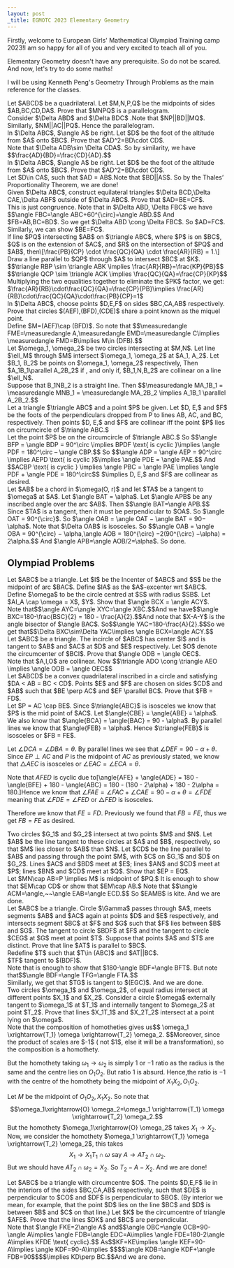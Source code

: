 ```yaml
---
layout: post
_title: EGMOTC 2023 Elementary Geometry 
---
```


Firstly, welcome to European Girls' Mathematical Olympiad Training camp 2023!I am so happy for all of you and very excited to teach all of you. 

Elementary Geometry doesn't have any prerequisite. So do not be scared. And now, let's try to do some maths!

I will be using Kenneth Peng's Geometry Through Problems as the main reference for the classes. 

<div class='example'>
  Let $ABCD$ be a quadrilateral. Let $M,N,P,Q$ be the midpoints of sides $AB,BC,CD,DA$. Prove that $MNPQ$ is a parallelogram.
</div>
<div class='proof'>
  Consider $\Delta ABD$ and  $\Delta BDC$ .Note that $NP||BD||MQ$. Similarly, $NM||AC||PQ$. Hence the parallelogram.
</div>

<div class='example'>
 In $\Delta ABC$, $\angle A$ be right. Let $D$ be the foot of the altitude from $A$ onto $BC$. Prove that $AD^2=BD\cdot CD$.
</div>
<div class='proof'>
  Note that $\Delta ADB\sim \Delta CDA$. So by similarity, we have $$\frac{AD}{BD}=\frac{CD}{AD}.$$
</div>

<div class='example' text='Angle Bisector Theorem'>
 In $\Delta ABC$, $\angle A$ be right. Let $D$ be the foot of the altitude from $A$ onto $BC$. Prove that $AD^2=BD\cdot CD$.
</div>
<div class='proof'>
  Let $D\in CA$, such that $AD = AB$.Note that $BD||AS$. So by the Thales’ Proportionality Theorem, we are done!
</div>

<div class='example'>
Given $\Delta ABC$, construct equilateral triangles $\Delta BCD,\Delta CAE,\Delta ABF$ outside of $\Delta ABC$. Prove that $AD=BE=CF$.
</div>
<div class='proof'>
This is just congruence. Note that in $\Delta ABD, \Delta FBC$ we have $$\angle FBC=\angle ABC+60^{\circ}=\angle ABD.$$ And $FB=AB,BC=BD$. So we get $\Delta ABD \cong \Delta FBC$. So $AD=FC$. Similarly, we can show $BE=FC$.
</div>

<div class='example' text='Menelaus Theorem'>
If line $PQ$ intersecting $AB$ on $\triangle ABC$, where $P$ is on $BC$, $Q$ is on the extension of $AC$, and $R$ on the intersection of $PQ$ and $AB$, then\[\frac{PB}{CP} \cdot \frac{QC}{QA} \cdot \frac{AR}{RB} = 1.\]
</div>
<div class='proof'>
Draw a line parallel to $QP$ through $A$ to intersect $BC$ at $K$.
$$\triangle RBP \sim \triangle ABK \implies \frac{AR}{RB}=\frac{KP}{PB}$$
$$\triangle QCP \sim \triangle ACK \implies \frac{QC}{QA}=\frac{CP}{KP}$$
Multiplying the two equalities together to eliminate the $PK$ factor, we get:
$\frac{AR}{RB}\cdot\frac{QC}{QA}=\frac{CP}{PB}\implies \frac{AR}{RB}\cdot\frac{QC}{QA}\cdot\frac{PB}{CP}=1$
</div>

<div class='example' text='Miquels Theorem'>
In $\Delta ABC$, choose points $D,E,F$ on sides $BC,CA,AB$ respectively. Prove that circles $(AEF),(BFD),(CDE)$ share a point known as the miquel point. 
</div>
<div class='proof'>
Define $M=(AEF)\cap (BFD)$. So note that $$\measuredangle FME=\measuredangle A,\measuredangle EMD=\measuredangle C\implies \measuredangle FMD=B\implies M\in (DFB).$$
</div>

<div class='example' text='Reims Theorem'>
Let $\omega_1, \omega_2$ be two circles intersecting at $M,N$. Let line $\ell_M$ through $M$ intersect $\omega_1, \omega_2$ at $A_1, A_2$. Let $B_1, B_2$ be points on $\omega_1, \omega_2$ respectively, Then $A_1B_1\parallel A_2B_2$ if , and only if, $B_1,N,B_2$ are collinear on a line $\ell_N$.
</div>
<div class='proof'>
Suppose that B_1NB_2 is a straight line. Then $$\measuredangle MA_1B_1 = \measuredangle MNB_1 = \measuredangle MA_2B_2 \implies A_1B_1 \parallel A_2B_2.$$
</div>

<div class='example' text='Simson Line'>
Let a triangle $\triangle ABC$ and a point $P$ be given. Let $D, E,$ and $F$ be the foots of the perpendiculars dropped from P to lines AB, AC, and BC, respectively. Then points $D, E,$ and $F$ are collinear iff the point $P$ lies on circumcircle of $\triangle ABC.$
</div>
<div class='proof'>
Let the point $P$ be on the circumcircle of $\triangle ABC.$ So $$\angle BFP = \angle BDP = 90^\circ \implies BPDF \text{ is cyclic }\implies \angle PDF = 180^\circ – \angle CBP.$$
So $$\angle ADP = \angle AEP = 90^\circ \implies AEPD \text{ is cyclic }$\implies \angle PDE = \angle PAE.$$
And $$ACBP \text{ is cyclic } \implies \angle PBC = \angle PAE \implies \angle PDF + \angle PDE = 180^\circ$$
$\implies D, E,$ and $F$ are collinear as desired.
</div>

<div class='example' text=''>
Let $AB$ be a chord in $\omega(O, r)$ and let $TA$ be a tangent to $\omega$ at $A$. Let $\angle BAT = \alpha$. Let $\angle APB$ be any inscribed angle over the arc $AB$. Then $$\angle BAT=\angle APB.$$
</div>
<div class='proof'>
Since $TA$ is a tangent, then it must be perpendicular to $OA$. So  $\angle OAT = 90^{\circ}$. So $\angle OAB = \angle OAT − \angle BAT = 90− \alpha$. 
Note that $\Delta OAB$ is isosceles. So  $$\angle OAB = \angle OBA = 90^{\circ} − \alpha,\angle AOB = 180^{\circ} −2(90^{\circ} −\alpha) = 2\alpha.$$ And $\angle APB=\angle AOB/2=\alpha$. So done.
</div>

## Olympiad Problems 
<div class='example' text='STEMS 2024, CAT A, P3'>
Let $ABC$ be a triangle. Let $I$ be the Incenter of $ABC$ and $S$ be the midpoint of arc $BAC$. Define $IA$ as the $A$-excenter wrt $ABC$. Define $\omega$ to be the circle centred at $S$ with radius $SB$. Let $AI_A \cap \omega = X$, $Y$. Show that $\angle BCX = \angle ACY$.
</div>
<div class='proof'>
 Note that$$\angle AYC=\angle XYC=\angle XBC.$$And we have$$\angle BXC=180-\frac{BSC}{2} = 180 - \frac{A}{2}.$$And note that $X-A-Y$ is the angle bisector of $\angle BAC$. So$$\angle YAC=180-\frac{A}{2}.$$So we get that$$\Delta BXC\sim\Delta YAC\implies \angle BCX=\angle ACY.$$
</div>
<div class='example' text=''>
Let $ABC$ be a triangle. The incircle of $ABC$ has center $I$ and is tangent to $AB$
and $AC$ at $D$ and $E$ respectively. Let $O$ denote the circumcenter of $BCI$. Prove
that $\angle ODB = \angle OEC$.
</div>
<div class='proof'>
Note that $A,I,O$ are collinear. Now $$\triangle ADO \cong \triangle AEO \implies \angle ODB = \angle OEC$$ 
</div>

<div class='example' text='USAJMO 2020/4'>
Let $ABCD$ be a convex quadrilateral inscribed in a circle and satisfying $DA < AB = BC < CD$. Points $E$ and $F$ are chosen on sides $CD$ and $AB$ such that $BE \perp AC$ and $EF \parallel BC$. Prove that $FB = FD$.
</div>
<div class='proof'>
Let $P = AC \cap BE$. Since $\triangle{ABC}$ is isosceles we know that $P$ is the mid point of $AC$. Let $\angle{CBE} = \angle{ABE} = \alpha$. We also know that $\angle{BCA} = \angle{BAC} = 90 - \alpha$. By parallel lines we know that $\angle{FEB} = \alpha$. Hence $\triangle{FEB}$ is isosceles or $FB = FE$.

Let $\angle{DCA} = \angle{DBA} = \theta$. By parallel lines we see that $\angle{DEF} = 90 - \alpha + \theta$. Since $EP \perp AC$ and $P$ is the midpoint of $AC$ as previously stated, we know that $\triangle{AEC}$ is isosceles or $\angle{EAC} = \angle{ECA} = \theta$.

Note that $AFED$ is cyclic due to\[\angle{AFE} + \angle{ADE} = 180 - \angle{BFE} + 180 - \angle{ABC} = 180 - (180 - 2\alpha) + 180 - 2\alpha = 180.\]Hence we know that $\angle{FAE} = \angle{FAC} + \angle{CAE} = 90 - \alpha + \theta = \angle{FDE}$ meaning that $\angle{FDE} = \angle{FED}$ or $\triangle{FED}$ is isosceles.

Therefore we know that $FE = FD$. Previously we found that $FB = FE$, thus we get $FB = FE$ as desired.
</div>

<div class='example' text='IMO 2000/1'>
Two circles $G_1$ and $G_2$ intersect at two points $M$ and $N$. Let $AB$ be the line tangent to these circles at $A$ and $B$,
respectively, so that $M$ lies closer to $AB$ than $N$. Let $CD$ be the line parallel to $AB$
and passing through the point $M$, with $C$ on $G_1$ and $D$ on $G_2$. Lines $AC$ and $BD$ meet at $E$; lines $AN$ and $CD$ meet at $P$;
lines $BN$ and $CD$ meet at $Q$. Show that $EP = EQ$.
</div>
<div class='proof'>
Let $MN\cap AB=P \implies M$ is midpoint of $PQ.$  It is enough to show that $EM\cap CD$ or show that $EM\cap AB.$ Note that $$\angle ACM=\angle,~~\angle EAB=\angle ECD.$$ So $EAMB$ is kite. And we are done.
</div>

<div class='example' text='2019/G1'>
Let $ABC$ be a triangle. Circle $\Gamma$ passes through $A$, meets segments $AB$ and $AC$ again at points $D$ and $E$ respectively, and intersects segment $BC$ at $F$ and $G$ such that $F$ lies between $B$ and $G$. The tangent to circle $BDF$ at $F$ and the tangent to circle $CEG$ at $G$ meet at point $T$. Suppose that points $A$ and $T$ are distinct. Prove that line $AT$ is parallel to $BC$.

</div>
<div class='proof'>
Redefine $T$ such that $T\in (ABC)$ and $AT||BC$.
<div class='claim'>
  $TF$ tangent to $(BDF)$.
</div>
  <div class='proof'>
    Note that is enough to show that $180-\angle BDF=\angle BFT$. But note that$$\angle BDF=\angle TFG=\angle FTA.$$
  </div>
Similarly, we get that $TG$ is tangent to $(EGC)$. And we are done.
</div>

<div class='example' text='EGMO 2016/P4'>
Two circles $\omega_1$ and $\omega_2$, of equal radius intersect at different points $X_1$ and $X_2$.
Consider a circle $\omega$ externally tangent to $\omega_1$ at $T_1$ and internally tangent to $\omega_2$ at point $T_2$.
Prove that lines $X_1T_1$ and $X_2T_2$ intersect at a point lying on $\omega$.
</div>
<div class='proof'>
Note that the composition of homotheties gives us$$ \omega_1 \xrightarrow{T_1} \omega \xrightarrow{T_2} \omega_2. $$Moreover, since the product of scales are $-1$ ( not $1$, else it will be a transformation), so the composition is a homothety.

But the homothety taking $\omega_1\rightarrow \omega_2$ is simply $1$ or $-1$ ratio as the radius is the same and the centre lies on $O_1O_2$. But ratio $1$ is absurd. Hence,the ratio is $-1$ with the centre of the homothety being the midpoint of $X_1X_2,O_1O_2$.

Let $M$ be the midpoint of $O_1O_2,X_1X_2$. So note that$$\omega_1\xrightarrow{O} \omega_2=\omega_1 \xrightarrow{T_1} \omega \xrightarrow{T_2} \omega_2.$$But the homothety $\omega_1\xrightarrow{O} \omega_2$ takes $X_1\rightarrow X_2$. Now, we consider the homothety $\omega_1 \xrightarrow{T_1} \omega \xrightarrow{T_2} \omega_2$, this takes$$X_1\rightarrow X_1T_1\cap \omega \text { say } A \rightarrow AT_2\cap \omega_2.$$But we should have $AT_2\cap \omega_2=X_2$. So $T_2-A-X_2$. And we are done!
</div>

<div class='example' text='EGMO 2012 P1'>
Let $ABC$ be a triangle with circumcentre $O$. The points $D,E,F$ lie in the interiors of the sides $BC,CA,AB$ respectively, such that $DE$ is perpendicular to $CO$ and $DF$ is perpendicular to $BO$. (By interior we mean, for example, that the point $D$ lies on the line $BC$ and $D$ is between $B$ and $C$ on that line.)
Let $K$ be the circumcentre of triangle $AFE$. Prove that the lines $DK$ and $BC$ are perpendicular.
</div>
<div class='proof'>
Note that $\angle FKE=2\angle A$ and$$\angle OBC=\angle OCB=90-\angle A\implies \angle FDB=\angle EDC=A\implies \angle FDE=180-2\angle A\implies KFDE \text{ cyclic}.$$
As$$KF=KE\implies \angle KEF=90-A\implies \angle KDF=90-A\implies $$$$\angle KDB=\angle KDF+\angle FDB=90$$$$\implies KD\perp BC.$$And we are done.
</div>

<div class='example' text=''>

</div>
<div class='proof'>

</div>

<div class='example' text=''>

</div>
<div class='proof'>

</div>

<div class='example' text=''>

</div>
<div class='proof'>

</div>

<div class='example' text=''>

</div>
<div class='proof'>

</div>

<div class='example' text=''>

</div>
<div class='proof'>

</div>

<div class='example' text=''>

</div>
<div class='proof'>

</div>

<div class='example' text=''>

</div>
<div class='proof'>

</div>

<div class='example' text=''>

</div>
<div class='proof'>

</div>

<div class='example' text=''>

</div>
<div class='proof'>

</div>

<div class='example' text=''>

</div>
<div class='proof'>

</div>



